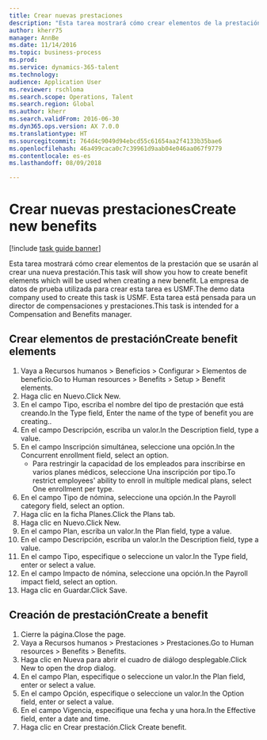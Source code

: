 ```yaml
--- 
title: Crear nuevas prestaciones
description: "Esta tarea mostrará cómo crear elementos de la prestación que se usarán al crear una nueva prestación."
author: kherr75
manager: AnnBe
ms.date: 11/14/2016
ms.topic: business-process
ms.prod: 
ms.service: dynamics-365-talent
ms.technology: 
audience: Application User
ms.reviewer: rschloma
ms.search.scope: Operations, Talent
ms.search.region: Global
ms.author: kherr
ms.search.validFrom: 2016-06-30
ms.dyn365.ops.version: AX 7.0.0
ms.translationtype: HT
ms.sourcegitcommit: 764d4c9049d94ebcd55c61654aa2f4133b35bae6
ms.openlocfilehash: 46a499caca0c7c39961d9aab04e046aa067f9779
ms.contentlocale: es-es
ms.lasthandoff: 08/09/2018

---
```

# <a name="create-new-benefits"></a><span data-ttu-id="9fc9d-103">Crear nuevas prestaciones</span><span class="sxs-lookup"><span data-stu-id="9fc9d-103">Create new benefits</span></span>

[!include [task guide banner](../../includes/task-guide-banner.md)]

<span data-ttu-id="9fc9d-104">Esta tarea mostrará cómo crear elementos de la prestación que se usarán al crear una nueva prestación.</span><span class="sxs-lookup"><span data-stu-id="9fc9d-104">This task will show you how to create benefit elements which will be used when creating a new benefit.</span></span> <span data-ttu-id="9fc9d-105">La empresa de datos de prueba utilizada para crear esta tarea es USMF.</span><span class="sxs-lookup"><span data-stu-id="9fc9d-105">The demo data company used to create this task is USMF.</span></span> <span data-ttu-id="9fc9d-106">Esta tarea está pensada para un director de compensaciones y prestaciones.</span><span class="sxs-lookup"><span data-stu-id="9fc9d-106">This task is intended for a Compensation and Benefits manager.</span></span>


## <a name="create-benefit-elements"></a><span data-ttu-id="9fc9d-107">Crear elementos de prestación</span><span class="sxs-lookup"><span data-stu-id="9fc9d-107">Create benefit elements</span></span>
1. <span data-ttu-id="9fc9d-108">Vaya a Recursos humanos > Beneficios > Configurar > Elementos de beneficio.</span><span class="sxs-lookup"><span data-stu-id="9fc9d-108">Go to Human resources > Benefits > Setup > Benefit elements.</span></span>
2. <span data-ttu-id="9fc9d-109">Haga clic en Nuevo.</span><span class="sxs-lookup"><span data-stu-id="9fc9d-109">Click New.</span></span>
3. <span data-ttu-id="9fc9d-110">En el campo Tipo, escriba el nombre del tipo de prestación que está creando.</span><span class="sxs-lookup"><span data-stu-id="9fc9d-110">In the Type field, Enter the name of the type of benefit you are creating..</span></span>
4. <span data-ttu-id="9fc9d-111">En el campo Descripción, escriba un valor.</span><span class="sxs-lookup"><span data-stu-id="9fc9d-111">In the Description field, type a value.</span></span>
5. <span data-ttu-id="9fc9d-112">En el campo Inscripción simultánea, seleccione una opción.</span><span class="sxs-lookup"><span data-stu-id="9fc9d-112">In the Concurrent enrollment field, select an option.</span></span>
    * <span data-ttu-id="9fc9d-113">Para restringir la capacidad de los empleados para inscribirse en varios planes médicos, seleccione Una inscripción por tipo.</span><span class="sxs-lookup"><span data-stu-id="9fc9d-113">To restrict employees' ability to enroll in multiple medical plans, select One enrollment per type.</span></span>  
6. <span data-ttu-id="9fc9d-114">En el campo Tipo de nómina, seleccione una opción.</span><span class="sxs-lookup"><span data-stu-id="9fc9d-114">In the Payroll category field, select an option.</span></span>
7. <span data-ttu-id="9fc9d-115">Haga clic en la ficha Planes.</span><span class="sxs-lookup"><span data-stu-id="9fc9d-115">Click the Plans tab.</span></span>
8. <span data-ttu-id="9fc9d-116">Haga clic en Nuevo.</span><span class="sxs-lookup"><span data-stu-id="9fc9d-116">Click New.</span></span>
9. <span data-ttu-id="9fc9d-117">En el campo Plan, escriba un valor.</span><span class="sxs-lookup"><span data-stu-id="9fc9d-117">In the Plan field, type a value.</span></span>
10. <span data-ttu-id="9fc9d-118">En el campo Descripción, escriba un valor.</span><span class="sxs-lookup"><span data-stu-id="9fc9d-118">In the Description field, type a value.</span></span>
11. <span data-ttu-id="9fc9d-119">En el campo Tipo, especifique o seleccione un valor.</span><span class="sxs-lookup"><span data-stu-id="9fc9d-119">In the Type field, enter or select a value.</span></span>
12. <span data-ttu-id="9fc9d-120">En el campo Impacto de nómina, seleccione una opción.</span><span class="sxs-lookup"><span data-stu-id="9fc9d-120">In the Payroll impact field, select an option.</span></span>
13. <span data-ttu-id="9fc9d-121">Haga clic en Guardar.</span><span class="sxs-lookup"><span data-stu-id="9fc9d-121">Click Save.</span></span>

## <a name="create-a-benefit"></a><span data-ttu-id="9fc9d-122">Creación de prestación</span><span class="sxs-lookup"><span data-stu-id="9fc9d-122">Create a benefit</span></span>
1. <span data-ttu-id="9fc9d-123">Cierre la página.</span><span class="sxs-lookup"><span data-stu-id="9fc9d-123">Close the page.</span></span>
2. <span data-ttu-id="9fc9d-124">Vaya a Recursos humanos > Prestaciones > Prestaciones.</span><span class="sxs-lookup"><span data-stu-id="9fc9d-124">Go to Human resources > Benefits > Benefits.</span></span>
3. <span data-ttu-id="9fc9d-125">Haga clic en Nueva para abrir el cuadro de diálogo desplegable.</span><span class="sxs-lookup"><span data-stu-id="9fc9d-125">Click New to open the drop dialog.</span></span>
4. <span data-ttu-id="9fc9d-126">En el campo Plan, especifique o seleccione un valor.</span><span class="sxs-lookup"><span data-stu-id="9fc9d-126">In the Plan field, enter or select a value.</span></span>
5. <span data-ttu-id="9fc9d-127">En el campo Opción, especifique o seleccione un valor.</span><span class="sxs-lookup"><span data-stu-id="9fc9d-127">In the Option field, enter or select a value.</span></span>
6. <span data-ttu-id="9fc9d-128">En el campo Vigencia, especifique una fecha y una hora.</span><span class="sxs-lookup"><span data-stu-id="9fc9d-128">In the Effective field, enter a date and time.</span></span>
7. <span data-ttu-id="9fc9d-129">Haga clic en Crear prestación.</span><span class="sxs-lookup"><span data-stu-id="9fc9d-129">Click Create benefit.</span></span>


